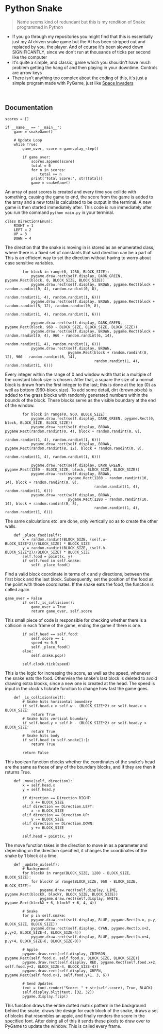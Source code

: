 # Python Snake
> Name seems kind of redundant but this is my rendition of Snake programmed in Python

- If you go through my repositories you might find that this is essentially just my AI driven snake game but the AI has been stripped out and replaced by you, the player. And of course it's been slowed down SIGNIFICANTLY, since we don't run at thousands of ticks per second like the computer
- It's quite a simple, and classic, game which you shouldn't have much problem getting the hang of and then playing in your downtime. Controls are arrow keys
- There isn't anything too complex about the coding of this, it's just a simple program made with PyGame, just like [Space Invaders](https://www.github.com/Gyryk/SpaceInvaders)
<br>

## Documentation
```
scores = []

if __name__ == '__main__':
    game = snakeGame()

    # Update Loop
    while True:
        game_over, score = game.play_step()

        if game_over:
            scores.append(score)
            total = 0
            for n in scores:
                total += n
            print('Total Score:', str(total))
            game = snakeGame()
```
An array of past scores is created and every time you collide with something, causing the game to end, the score from the game is added to the array and a new total is calculated to be output in the terminal. A new game is then started immediately after. This code is run immediately after you run the command `python main.py` in your terminal.

```
class Direction(Enum):
    RIGHT = 1
    LEFT = 2
    UP = 3
    DOWN = 4
```
The direction that the snake is moving in is stored as an enumerated class, where there is a fixed set of constants that said direction can be a part of. This is an efficient way to set the direction without having to worry about case sensitive variables.

```
        for block in range(0, 1280, BLOCK_SIZE):
            pygame.draw.rect(self.display, DARK_GREEN, pygame.Rect(block, 0, BLOCK_SIZE, BLOCK_SIZE))
            pygame.draw.rect(self.display, BROWN, pygame.Rect(block + random.randint(0, 4), random.randint(0, 8),
                                                              random.randint(1, 4), random.randint(1, 6)))
            pygame.draw.rect(self.display, BROWN, pygame.Rect(block + random.randint(8, 12), random.randint(0, 8),
                                                              random.randint(1, 4), random.randint(1, 6)))

            pygame.draw.rect(self.display, DARK_GREEN, pygame.Rect(block, 960 - BLOCK_SIZE, BLOCK_SIZE, BLOCK_SIZE))
            pygame.draw.rect(self.display, BROWN, pygame.Rect(block + random.randint(0, 4), 960 - random.randint(6, 14),
                                                              random.randint(1, 4), random.randint(1, 6)))
            pygame.draw.rect(self.display, BROWN,
                             pygame.Rect(block + random.randint(8, 12), 960 - random.randint(6, 14),
                                         random.randint(1, 4), random.randint(1, 6)))
```
Every integer within the range of 0 and window width that is a multiple of the constant block size is chosen. After that, a square the size of a normal block is drawn from the first integer to the last; this is done at the top (0) as well as bottom (960-block size). To add some detail, dirt (brown pixels) is added to the grass blocks with randomly generated numbers within the bounds of the block.
These blocks serve as the visible boundary at the end of the window.
```
        for block in range(0, 960, BLOCK_SIZE):
            pygame.draw.rect(self.display, DARK_GREEN, pygame.Rect(0, block, BLOCK_SIZE, BLOCK_SIZE))
            pygame.draw.rect(self.display, BROWN, pygame.Rect(random.randint(0, 4), block + random.randint(0, 8),
                                                              random.randint(1, 4), random.randint(1, 6)))
            pygame.draw.rect(self.display, BROWN, pygame.Rect(random.randint(8, 12), block + random.randint(0, 8),
                                                              random.randint(1, 4), random.randint(1, 6)))

            pygame.draw.rect(self.display, DARK_GREEN, pygame.Rect(1280 - BLOCK_SIZE, block, BLOCK_SIZE, BLOCK_SIZE))
            pygame.draw.rect(self.display, BROWN,
                             pygame.Rect(1280 - random.randint(10, 14), block + random.randint(0, 8),
                                         random.randint(1, 4), random.randint(1, 6)))
            pygame.draw.rect(self.display, BROWN,
                             pygame.Rect(1280 - random.randint(10, 14), block + random.randint(0, 8),
                                         random.randint(1, 4), random.randint(1, 6)))
```
The same calculations etc. are done, only vertically so as to create the other walls.

```
    def _place_food(self):
        x = random.randint(BLOCK_SIZE, (self.w-BLOCK_SIZE*2)//BLOCK_SIZE) * BLOCK_SIZE
        y = random.randint(BLOCK_SIZE, (self.h-BLOCK_SIZE*2)//BLOCK_SIZE) * BLOCK_SIZE
        self.food = point(x, y)
        if self.food in self.snake:
            self._place_food()
```
Find a valid block coordinate in terms of x and y directions, between the first block and the last block. Subsequently, set the position of the food at the point with those coordinates. If the snake eats the food, the function is called again.

```
game_over = False
        if self._is_collision():
            game_over = True
            return game_over, self.score
```
This small piece of code is responsible for checking whether there is a collision in each frame of the game, ending the game if there is one.

```
        if self.head == self.food:
            self.score += 1
            speed += 0.5
            self._place_food()
        else:
            self.snake.pop()
        
        self.clock.tick(speed)
```
This is the logic for increasing the score, as well as the speed, whenever the snake eats the food. Otherwise the snake's last block is deleted to avoid drawing extra blocks, since a new one is created at the head. The speed is input in the clock's tickrate function to change how fast the game goes.

```
    def _is_collision(self):
        # Snake hits horizontal boundary
        if self.head.x > self.w - (BLOCK_SIZE*2) or self.head.x < BLOCK_SIZE:
            return True
        # Snake hits vertical boundary
        if self.head.y > self.h - (BLOCK_SIZE*2) or self.head.y < BLOCK_SIZE:
            return True
        # Snake hits body
        if self.head in self.snake[1:]:
            return True

        return False
```
This boolean function checks whether the coordinates of the snake's head are the same as those of any of the boundary blocks, and if they are then it returns True.

```
    def _move(self, direction):
        x = self.head.x
        y = self.head.y

        if direction == Direction.RIGHT:
            x += BLOCK_SIZE
        elif direction == Direction.LEFT:
            x -= BLOCK_SIZE
        elif direction == Direction.UP:
            y -= BLOCK_SIZE
        elif direction == Direction.DOWN:
            y += BLOCK_SIZE

        self.head = point(x, y)
```
The move function takes in the direction to move in as a parameter and depending on the direction specified, it changes the coordinates of the snake by 1 block at a time.

```
    def _update_ui(self):
        # Background
        for blockX in range(BLOCK_SIZE, 1280 - BLOCK_SIZE, BLOCK_SIZE):
            for blockY in range(BLOCK_SIZE, 960 - BLOCK_SIZE, BLOCK_SIZE):
                pygame.draw.rect(self.display, LIME, pygame.Rect(blockX, blockY, BLOCK_SIZE, BLOCK_SIZE))
                pygame.draw.rect(self.display, WHITE, pygame.Rect(blockX + 6, blockY + 6, 4, 4))

        # Snake
        for p in self.snake:
            pygame.draw.rect(self.display, BLUE, pygame.Rect(p.x, p.y, BLOCK_SIZE, BLOCK_SIZE))
            pygame.draw.rect(self.display, CYAN, pygame.Rect(p.x+2, p.y+2, BLOCK_SIZE-4, BLOCK_SIZE-4))
            pygame.draw.rect(self.display, BLUE, pygame.Rect(p.x+4, p.y+4, BLOCK_SIZE-8, BLOCK_SIZE-8))

        # Apple
        pygame.draw.rect(self.display, CRIMSON, pygame.Rect(self.food.x, self.food.y, BLOCK_SIZE, BLOCK_SIZE))
        pygame.draw.rect(self.display, RED, pygame.Rect(self.food.x+2, self.food.y+2, BLOCK_SIZE-4, BLOCK_SIZE-4))
        pygame.draw.rect(self.display, GREEN, pygame.Rect(self.food.x+1, self.food.y+1, 3, 6))

        # Send Updates
        text = font.render("Score: " + str(self.score), True, BLACK)
        self.display.blit(text, [32, 32])
        pygame.display.flip()
```
This function draws the entire dotted matrix pattern in the background behind the snake, draws the design for each block of the snake, draws a set of blocks that resembles an apple, and finally renders the score in the specified font. After doing all of this it sends these pixels to draw over to PyGame to update the window. This is called every frame.
